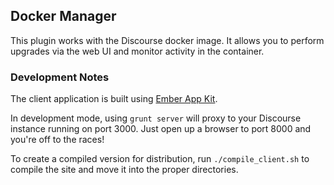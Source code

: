 ## Docker Manager

This plugin works with the Discourse docker image. It allows you to perform upgrades via the web UI and monitor activity in the container.

### Development Notes

The client application is built using [Ember App Kit](https://github.com/stefanpenner/ember-app-kit).

In development mode, using `grunt server` will proxy to your Discourse instance running on port 3000.
Just open up a browser to port 8000 and you're off to the races!

To create a compiled version for distribution, run `./compile_client.sh` to compile the site and
move it into the proper directories.

